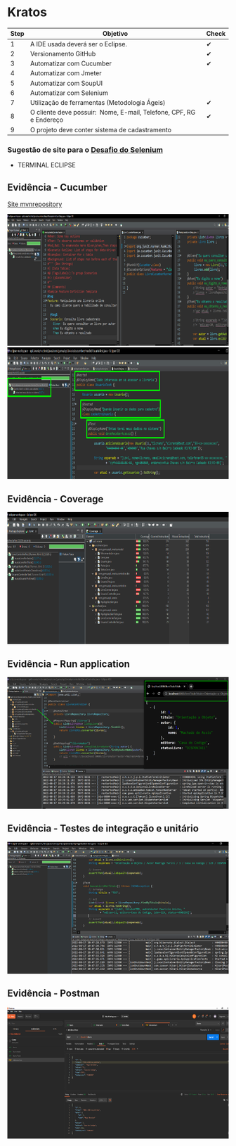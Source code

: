 # Kratos

| Step    | Objetivo                                                                               | Check    |
| ------- | -------------------------------------------------------------------------------------   | --------|
|    1    | A IDE usada deverá ser o Eclipse.                                                       |   ✔    |
|    2    | Versionamento GitHub                                                                    |   ✔    |
|    3    | Automatizar com Cucumber                                                                |   ✔    |
|    4    | Automatizar com Jmeter                                                                  |        | 
|    5    | Automatizar com SoupUI                                                                  |        |                   
|    6    | Automatizar com Selenium                                                                |        | 
|    7    | Utilização de ferramentas (Metodologia Ágeis)                                           |   ✔    | 
|    8    | O cliente deve possuir:  Nome, E-mail, Telefone, CPF, RG e Endereço                     |   ✔    |
|    9    | O projeto deve conter sistema de  cadastramento                                         |        |

### Sugestão de site para o [Desafio do Selenium](https://www.c-sharpcorner.com/ebooks/)

* TERMINAL ECLIPSE 

## Evidência - Cucumber 

[Site mvnrepository](https://mvnrepository.com/artifact/io.cucumber)

<img src="spark-lms-master/img/Cucumber_test_2.png" width="650" height="300">

<img src="spark-lms-master/img/Cucumber_test.png" width="650" height="300">

## Evidência - Coverage

<img src="spark-lms-master/img/Coverage.png" width="550" height="300">

## Evidência - Run application

<img src="spark-lms-master/img/Run_Livro.png" width="550" height="300">

## Evidência - Testes de integração e unitário

<img src="spark-lms-master/img/Testes_Livro.png" width="550" height="300">

## Evidência - Postman

<img src="spark-lms-master/img/Postman.png" width="550" height="300">
